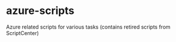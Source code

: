 # azure-scripts
Azure related scripts for various tasks (contains retired scripts from ScriptCenter)
